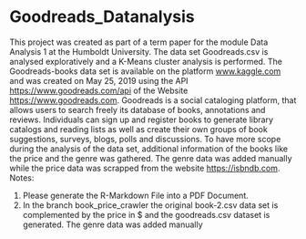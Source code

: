 # Goodreads_Datanalysis
This project was created as part of a term paper for the module Data Analysis 1 at the Humboldt University. The data set Goodreads.csv is analysed exploratively and a K-Means cluster analysis is performed.
The Goodreads-books data set is available on the platform www.kaggle.com and was created on May 25, 2019 using the API https://www.goodreads.com/api of the Website https://www.goodreads.com.
Goodreads is a social cataloging platform, that allows users to search freely its database of books, annotations and reviews. Individuals can sign up and register books to generate library catalogs and reading lists as well as create their own groups of book suggestions, surveys, blogs, polls and discussions.
To have more scope during the analysis of the data set, additional information of the books
like the price and the genre was gathered.
The genre data was added manually while the price data was scrapped from the website https://isbndb.com.
Notes: 
1. Please generate the R-Markdown File into a PDF Document.
2. In the branch book_price_crawler the original book-2.csv data set is complemented by the price in $ and the goodreads.csv dataset is generated. The genre data was added manually
